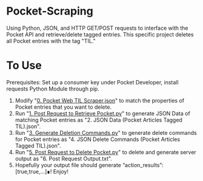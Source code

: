 
# Pocket-Scraping
Using Python, JSON, and HTTP GET/POST requests to interface with the Pocket API and retrieve/delete tagged entries.
This specific project deletes all Pocket entries with the tag "TIL."

# To Use
Prerequisites: Set up a consumer key under Pocket Developer, install requests Python Module through pip.
 1. Modify "[0. Pocket Web TIL Scraper.json](https://github.com/bmw02002turbo/Pocket-Scraping/blob/master/0.%20Pocket%20Web%20TIL%20Scraper.json)" to match the properties of Pocket entries that you want to delete.
 2. Run "[1. Post Request to Retrieve Pocket.py](https://github.com/bmw02002turbo/Pocket-Scraping/blob/master/1.%20Post%20Request%20to%20Retrieve%20Pocket.py)" to generate JSON Data of matching Pocket entries as "2. JSON Data (Pocket Articles Tagged TIL).json".
 3. Run "[3. Generate Deletion Commands.py](https://github.com/bmw02002turbo/Pocket-Scraping/blob/master/3.%20Generate%20Deletion%20Commands.py)" to generate delete commands for  Pocket entries as "4. JSON Delete Commands (Pocket Articles Tagged TIL).json".
 4. Run "[5. Post Request to Delete Pocket.py](https://github.com/bmw02002turbo/Pocket-Scraping/blob/master/5.%20Post%20Request%20to%20Delete%20Pocket.py)" to delete and generate server output as "6. Post Request Output.txt".
 5. Hopefully your output file should generate “action_results”:[true,true,…]∎! Enjoy!

